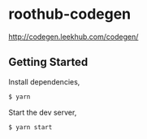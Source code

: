 # roothub-codegen


http://codegen.leekhub.com/codegen/
## Getting Started


Install dependencies,

```bash
$ yarn
```

Start the dev server,

```bash
$ yarn start
```
